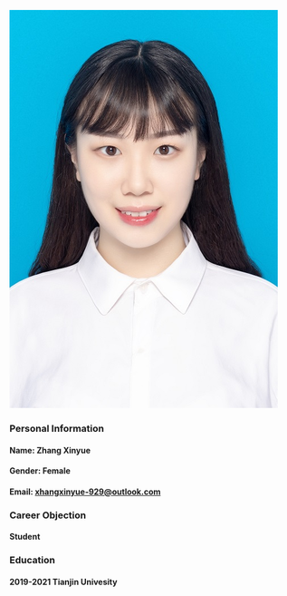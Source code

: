 
![图片描述](/1.jpg)
### Personal Information
#### Name: Zhang Xinyue
#### Gender: Female
#### Email: xhangxinyue-929@outlook.com

### Career Objection
#### Student

### Education
#### 2019-2021 Tianjin Univesity 
